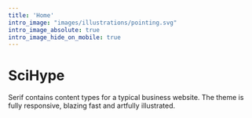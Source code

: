 ```yaml
---
title: 'Home'
intro_image: "images/illustrations/pointing.svg"
intro_image_absolute: true
intro_image_hide_on_mobile: true
---
```


# SciHype

Serif contains content types for a typical business website. The theme is fully responsive, blazing fast and artfully illustrated.
